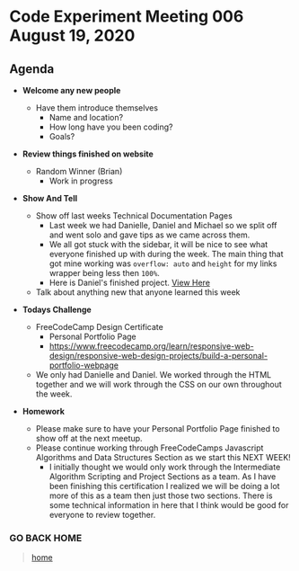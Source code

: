 # Code Experiment Meeting 006 August 19, 2020

## Agenda
- **Welcome any new people**
  - Have them introduce themselves
    - Name and location?
    - How long have you been coding?
    - Goals?


- **Review things finished on website**
  - Random Winner (Brian)
    - Work in progress


- **Show And Tell**
  - Show off last weeks Technical Documentation Pages
    - Last week we had Danielle, Daniel and Michael so we split off and went solo and gave tips as we came across them.
    - We all got stuck with the sidebar, it will be nice to see what everyone finished up with during the week.  The main thing that got mine working was `overflow: auto` and `height` for my links wrapper being less then `100%`.
    - Here is Daniel's finished project.  [View Here](https://codepen.io/gleekzorp/full/QWNEgYw)
  - Talk about anything new that anyone learned this week


- **Todays Challenge**
  - FreeCodeCamp Design Certificate
    - Personal Portfolio Page
    - https://www.freecodecamp.org/learn/responsive-web-design/responsive-web-design-projects/build-a-personal-portfolio-webpage
  - We only had Danielle and Daniel.  We worked through the HTML together and we will work through the CSS on our own throughout the week.


- **Homework**
  - Please make sure to have your Personal Portfolio Page finished to show off at the next meetup.
  - Please continue working through FreeCodeCamps Javascript Algorithms and Data Structures Section as we start this NEXT WEEK!
    - I initially thought we would only work through the Intermediate Algorithm Scripting and Project Sections as a team.  As I have been finishing this certification I realized we will be doing a lot more of this as a team then just those two sections.  There is some technical information in here that I think would be good for everyone to review together.


### GO BACK HOME
> [home](../../../readme.md)
